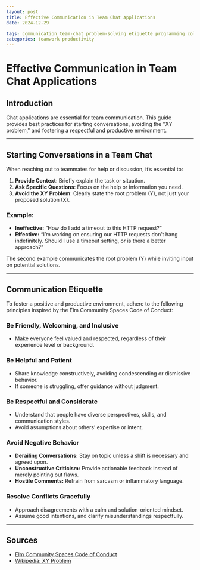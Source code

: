 ```yaml
---
layout: post
title: Effective Communication in Team Chat Applications
date: 2024-12-29

tags: communication team-chat problem-solving etiquette programming collaboration
categories: teamwork productivity
---
```


# Effective Communication in Team Chat Applications

## Introduction

Chat applications are essential for team communication. This guide provides best practices for starting conversations, avoiding the "XY problem," and fostering a respectful and productive environment.

---

## Starting Conversations in a Team Chat

When reaching out to teammates for help or discussion, it’s essential to:

1. **Provide Context**: Briefly explain the task or situation.
2. **Ask Specific Questions**: Focus on the help or information you need.
3. **Avoid the XY Problem**: Clearly state the root problem (Y), not just your proposed solution (X).

### Example:

- **Ineffective:** “How do I add a timeout to this HTTP request?”
- **Effective:** “I’m working on ensuring our HTTP requests don’t hang indefinitely. Should I use a timeout setting, or is there a better approach?”

The second example communicates the root problem (Y) while inviting input on potential solutions.

---

## Communication Etiquette

To foster a positive and productive environment, adhere to the following principles inspired by the Elm Community Spaces Code of Conduct:

### Be Friendly, Welcoming, and Inclusive
- Make everyone feel valued and respected, regardless of their experience level or background.

### Be Helpful and Patient
- Share knowledge constructively, avoiding condescending or dismissive behavior.
- If someone is struggling, offer guidance without judgment.

### Be Respectful and Considerate
- Understand that people have diverse perspectives, skills, and communication styles.
- Avoid assumptions about others’ expertise or intent.

### Avoid Negative Behavior
- **Derailing Conversations:** Stay on topic unless a shift is necessary and agreed upon.
- **Unconstructive Criticism:** Provide actionable feedback instead of merely pointing out flaws.
- **Hostile Comments:** Refrain from sarcasm or inflammatory language.

### Resolve Conflicts Gracefully
- Approach disagreements with a calm and solution-oriented mindset.
- Assume good intentions, and clarify misunderstandings respectfully.

---

## Sources

- [Elm Community Spaces Code of Conduct](https://github.com/elm-community/discussions/blob/master/code-of-conduct.md)
- [Wikipedia: XY Problem](https://en.wikipedia.org/wiki/XY_problem)
